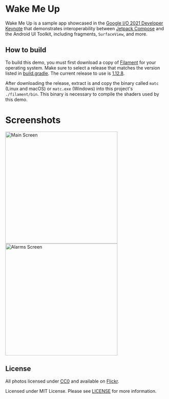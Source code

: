# Wake Me Up

Wake Me Up is a sample app showcased in the
[Google I/O 2021 Developer Keynote](https://youtu.be/D_mVOAXcrtc?t=817) that demonstrates
interoperability between [Jetpack Compose](https://developer.android.com/jetpack/compose) and the
Android UI Toolkit, including fragments, `SurfaceView`, and more.

## How to build

To build this demo, you must first download a copy of
[Filament](https://github.com/google/filament/releases) for your operating system. Make sure to
select a release that matches the version listed in [build.gradle](./build.gradle). The current
release to use is [1.12.8](https://github.com/google/filament/releases/tag/v1.12.8).

After downloading the release, extract is and copy the binary called `matc` (Linux and macOS) or 
`matc.exe` (Windows) into this project's `./filament/bin`. This binary is necessary to compile the
shaders used by this demo.

# Screenshots
  
<p>
  <img alt="Main Screen" src="assets/keynote_demo_1.png" width="350px" />
  <img alt="Alarms Screen" src="assets/keynote_demo_2.png" width="350px" />
</p>
                                                                                                      
## License

All photos licensed under [CC0](https://creativecommons.org/share-your-work/public-domain/cc0/)
and available on [Flickr](https://www.flickr.com/photos/romainguy/).

Licensed under MIT License. Please see [LICENSE](./LICENSE) for more information.

